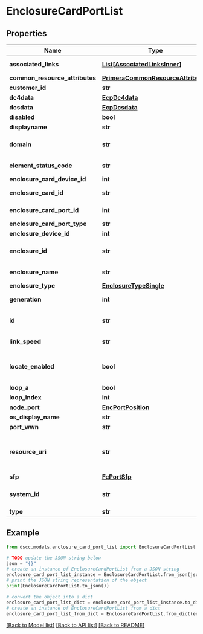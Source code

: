 # EnclosureCardPortList


## Properties

Name | Type | Description | Notes
------------ | ------------- | ------------- | -------------
**associated_links** | [**List[AssociatedLinksInner]**](AssociatedLinksInner.md) | Associated Links Details | [optional] 
**common_resource_attributes** | [**PrimeraCommonResourceAttributes**](PrimeraCommonResourceAttributes.md) |  | [optional] 
**customer_id** | **str** | customerId | [optional] 
**dc4data** | [**EcpDc4data**](EcpDc4data.md) |  | [optional] 
**dcsdata** | [**EcpDcsdata**](EcpDcsdata.md) |  | [optional] 
**disabled** | **bool** |  | [optional] 
**displayname** | **str** |  | [optional] 
**domain** | **str** | Domain that the resource belongs to | [optional] 
**element_status_code** | **str** | Enclosure status code | [optional] 
**enclosure_card_device_id** | **int** |  | [optional] 
**enclosure_card_id** | **str** | UID for the resource | [optional] 
**enclosure_card_port_id** | **int** | Numeric ID of the resource | [optional] 
**enclosure_card_port_type** | **str** |  | [optional] 
**enclosure_device_id** | **int** |  | [optional] 
**enclosure_id** | **str** | Parent UID of the resource.&#x60;Filter&#x60; | [optional] 
**enclosure_name** | **str** | Name of the enclosure | [optional] 
**enclosure_type** | [**EnclosureTypeSingle**](EnclosureTypeSingle.md) |  | [optional] 
**generation** | **int** | generation &#x60;Filter, Sort&#x60; | [optional] 
**id** | **str** | Unique Identifier of the resource &#x60;Filter&#x60; | [optional] 
**link_speed** | **str** | Name of the enclosure | [optional] 
**locate_enabled** | **bool** | Indicates if the locate beacon is enabled or not | [optional] 
**loop_a** | **bool** |  | [optional] 
**loop_index** | **int** |  | [optional] 
**node_port** | [**EncPortPosition**](EncPortPosition.md) |  | [optional] 
**os_display_name** | **str** |  | [optional] 
**port_wwn** | **str** |  | [optional] 
**resource_uri** | **str** | resourceUri for detailed enclosure expander object | [optional] 
**sfp** | [**FcPortSfp**](FcPortSfp.md) |  | [optional] 
**system_id** | **str** | SystemId/Serial Number  of the array. | [optional] 
**type** | **str** | type | [optional] 

## Example

```python
from dscc.models.enclosure_card_port_list import EnclosureCardPortList

# TODO update the JSON string below
json = "{}"
# create an instance of EnclosureCardPortList from a JSON string
enclosure_card_port_list_instance = EnclosureCardPortList.from_json(json)
# print the JSON string representation of the object
print(EnclosureCardPortList.to_json())

# convert the object into a dict
enclosure_card_port_list_dict = enclosure_card_port_list_instance.to_dict()
# create an instance of EnclosureCardPortList from a dict
enclosure_card_port_list_from_dict = EnclosureCardPortList.from_dict(enclosure_card_port_list_dict)
```
[[Back to Model list]](../README.md#documentation-for-models) [[Back to API list]](../README.md#documentation-for-api-endpoints) [[Back to README]](../README.md)


